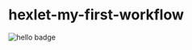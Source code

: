 # hexlet-my-first-workflow 
![hello badge](https://github.com/kssedenko/hexlet-my-first-workflow/actions/workflows/hello-world.yml/badge.svg)
